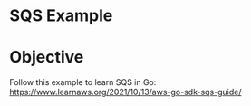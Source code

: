 SQS Example
===============

# Objective

Follow this example to learn SQS in Go: https://www.learnaws.org/2021/10/13/aws-go-sdk-sqs-guide/
